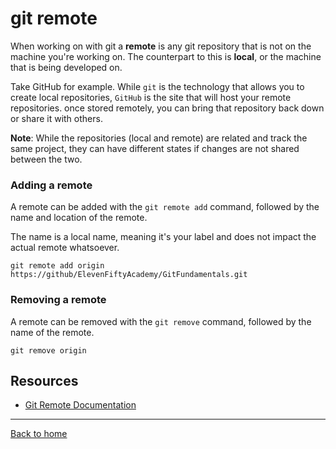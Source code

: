 # git remote

When working on with git a **remote** is any git repository that is not on the machine you're working on. The counterpart to this is **local**, or the machine that is being developed on.

Take GitHub for example. While `git` is the technology that allows you to create local repositories, `GitHub` is the site that will host your remote repositories. once stored remotely, you can bring that repository back down or share it with others.

**Note**: While the repositories (local and remote) are related and track the same project, they can have different states if changes are not shared between the two.

### Adding a remote

A remote can be added with the `git remote add` command, followed by the name and location of the remote.

The name is a local name, meaning it's your label and does not impact the actual remote whatsoever.

```
git remote add origin https://github/ElevenFiftyAcademy/GitFundamentals.git
```

### Removing a remote

A remote can be removed with the `git remove` command, followed by the name of the remote.

```
git remove origin
```

## Resources

- [Git Remote Documentation](https://git-scm.com/docs/git-remote)

---

[Back to home](../README.md)